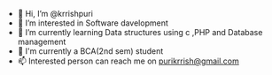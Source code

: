 - 👋 Hi, I’m @krrishpuri
- 👀 I’m interested in Software davelopment
- 🌱 I’m currently learning Data structures using c ,PHP and Database management
- 💞️ I'm currently a BCA(2nd sem) student
- 📫 Interested person can reach me on purikrrish@gmail.com

<!---
krrishpuri/krrishpuri is a ✨ special ✨ repository because its `README.md` (this file) appears on your GitHub profile.
You can click the Preview link to take a look at your changes.
--->
